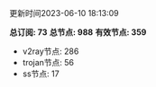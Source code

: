 更新时间2023-06-10 18:13:09

**总订阅: 73**
**总节点: 988**
**有效节点: 359**
- v2ray节点: 286
- trojan节点: 56
- ss节点: 17
